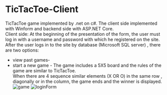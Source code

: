# TicTacToe-Client
TicTacToe game implemented by .net on c#. The client side implemented with Winform and backend side with ASP.NET Core.</br>
Client side: At the beginning of the presentation of the form, the user must log in with a username and password with which he registered on the site.</br>
After the user logs in to the site by database (Microsoft SQL server) , there are two options: </br>
* view past games- </br>
* start a new game - The game includes a 5X5 board and the rules of the game are similar to TicTacToe.</br> When there are 4 sequence similar elements  (X OR O)  in the same row , diagonally or in the column, the game ends and the winner is displayed.
![game](https://user-images.githubusercontent.com/65177459/130361848-456571b3-cc62-45c2-86f5-6c6dca2f2808.png)
![loginForm](https://user-images.githubusercontent.com/65177459/130361849-3aa2b7a5-d758-444b-ae9c-894b92532755.png)
